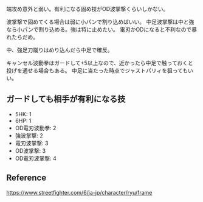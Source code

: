 端攻め意外と弱い。有利になる固め技がOD波掌撃くらいしかない。

波掌撃で固めてくる場合は弱に小パンで割り込めばいい。
中足波掌撃は中と強なら小パンで割り込める。強は特に止めたい。
電刃かODになると不利なので暴れたらだめ。

中、強足刀蹴りはめり込んだら中足で確反。

キャンセル波動拳はガードして+5以上なので、近かったら中足で触っておくと投げを通せる場合もある。
中足に当たった時点でジャストパリィを狙ってもいい。

## ガードしても相手が有利になる技

- 5HK: 1
- 6HP: 1
- OD電刃波動拳: 2
- 強波掌撃: 2
- 電刃波掌撃: 3
- OD波掌撃: 3
- OD電刃波掌撃: 4

## Reference

https://www.streetfighter.com/6/ja-jp/character/ryu/frame
